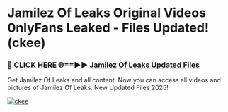 # Jamilez Of Leaks Original Videos 0nlyFans Leaked - Files Updated! (ckee)

<h3>🔴 CLICK HERE 🌐==►► <a href="https://tinyurl.com/2m67pmp6" rel="nofollow">Jamilez Of Leaks Updated Files</a></h3>

Get Jamilez Of Leaks and all content. Now you can access all videos and pictures of Jamilez Of Leaks. New Updated Files 2025!

[![ckee](https://i.imgur.com/H4QAA4z.gif)](https://tinyurl.com/2m67pmp6)